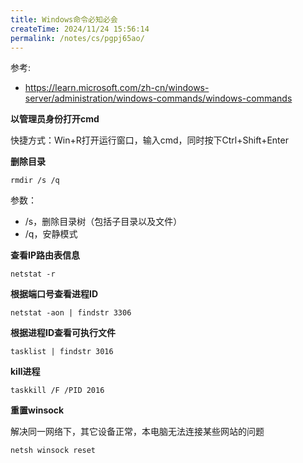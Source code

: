 ```yaml
---
title: Windows命令必知必会
createTime: 2024/11/24 15:56:14
permalink: /notes/cs/pgpj65ao/
---
```

参考: 

- https://learn.microsoft.com/zh-cn/windows-server/administration/windows-commands/windows-commands

**以管理员身份打开cmd**

快捷方式：Win+R打开运行窗口，输入cmd，同时按下Ctrl+Shift+Enter

**删除目录**

`rmdir /s /q`

参数：

- /s，删除目录树（包括子目录以及文件）
- /q，安静模式

**查看IP路由表信息**

`netstat -r`

**根据端口号查看进程ID**

`netstat -aon | findstr 3306`

**根据进程ID查看可执行文件**

`tasklist | findstr 3016`

**kill进程**

`taskkill /F /PID 2016`

**重置winsock**

解决同一网络下，其它设备正常，本电脑无法连接某些网站的问题

`netsh winsock reset`